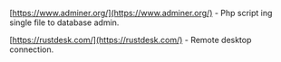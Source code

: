 
[https://www.adminer.org/](https://www.adminer.org/) - Php script ing single file to database admin.

[https://rustdesk.com/](https://rustdesk.com/) - Remote desktop connection.
